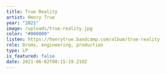 ```yaml
---
title: True Reality
artist: Henry True
year: "2021"
image: /uploads/true-reality.jpg
color: "#000000"
listen: https://henrytrue.bandcamp.com/album/true-reality
role: Drums, engineering, production
type: LP
is_featured: false
date: 2021-06-02T00:15:19.210Z
---
```

